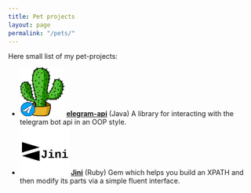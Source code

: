 ```yaml
---
title: Pet projects
layout: page
permalink: "/pets/"
---
```


Here small list of my pet-projects:
  - <img alt="logo" src="https://raw.githubusercontent.com/l3r8yJ/elegram-api/23f60990b7839008951bc63310e50bec06205a59/docs/icon/telecactoos.svg" height="100px" /> [**elegram-api**](https://www.elegram-api.ru) (Java) A library for interacting with the telegram bot api in an OOP style.
  - <img alt="logo" src="https://raw.githubusercontent.com/l3r8yJ/jini.github/84856ea75deb133a95f0a160549c5d97089dc3ab/default-monochrome-black.svg" height="100px" /> [**Jini**](https://www.l3r8y.ru/jini.github/) (Ruby) Gem which helps you build an XPATH and then modify its parts via a simple fluent interface.
